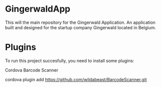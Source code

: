 # GingerwaldApp
This will the main repository for the Gingerwald Application. An application built and designed for the startup company Gingerwald located in Belgium.

# Plugins
To run this project succesfully, you need to install some plugins:

Cordova Barcode Scanner 

cordova plugin add https://github.com/wildabeast/BarcodeScanner.git
